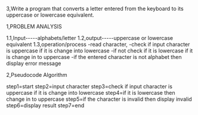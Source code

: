 3,Write a program that converts a letter entered from the keyboard to its uppercase or lowercase equivalent.

1,PROBLEM ANALYSIS

1.1,Input-----alphabets/letter
1.2,output-----uppercase or lowercase equivalent 
1.3,operation/process
    -read character, 
	-check if input character is uppercase if it is change into lowercase 
    -if not check if it is lowercase if it is change in to uppercase 
	-if the entered character is not alphabet then display error message 

2,Pseudocode Algorithm 

step1=start 
step2=input character 
step3=check if input character is uppercase if it is change into lowercase 
step4=if it is lowercase then change in to uppercase 
step5=if the character is invalid then display invalid
step6=display result 
step7=end 
